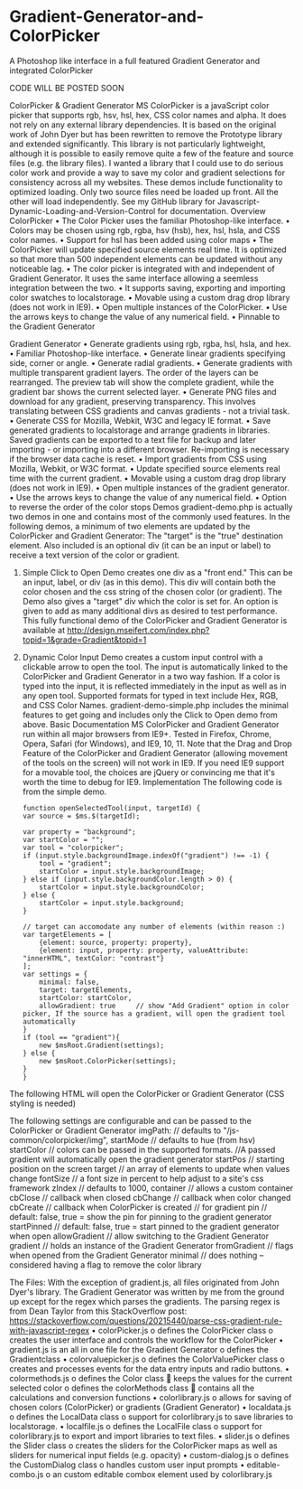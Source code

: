 # Gradient-Generator-and-ColorPicker
A Photoshop like interface in a full featured Gradient Generator and integrated ColorPicker

CODE WILL BE POSTED SOON

ColorPicker & Gradient Generator
MS ColorPicker is a javaScript color picker that supports rgb, hsv, hsl, hex, CSS color names and alpha. It does not rely on any external library dependencies. It is based on the original work of John Dyer but has been rewritten to remove the Prototype library and extended significantly. 
This library is not particularly lightweight, although it is possible to easily remove quite a few of the feature and source files (e.g. the library files). I wanted a library that I could use to do serious color work and provide a way to save my color and gradient selections for consistency across all my websites.
These demos include functionality to optimized loading. Only two source files need be loaded up front. All the other will load independently. See my GitHub library for Javascript-Dynamic-Loading-and-Version-Control for documentation.
Overview
ColorPicker
•	The Color Picker uses the familiar Photoshop-like interface.
•	Colors may be chosen using rgb, rgba, hsv (hsb), hex, hsl, hsla, and CSS color names.
•	Support for hsl has been added using color maps
•	The ColorPicker will update specified source elements real time. It is optimized so that more than 500 independent elements can be updated without any noticeable lag.
•	The color picker is integrated with and independent of Gradient Generator. It uses the same interface allowing a seemless integration between the two.
•	It supports saving, exporting and importing color swatches to localstorage.
•	Movable using a custom drag drop library (does not work in IE9).
•	Open multiple instances of the ColorPicker.
•	Use the arrows keys to change the value of any numerical field.
•	Pinnable to the Gradient Generator

Gradient Generator
•	Generate gradients using rgb, rgba, hsl, hsla, and hex.
•	Familiar Photoshop-like interface.
•	Generate linear gradients specifying side, corner or angle.
•	Generate radial gradients.
•	Generate gradients with multiple transparent gradient layers. The order of the layers can be rearranged. The preview tab will show the complete gradient, while the gradient bar shows the current selected layer.
•	Generate PNG files and download for any gradient, preserving transparency. This involves translating between CSS gradients and canvas gradients - not a trivial task.
•	Generate CSS for Mozilla, Webkit, W3C and legacy IE format.
•	Save generated gradients to localstorage and arrange gradients in libraries. Saved gradients can be exported to a text file for backup and later importing - or importing into a different browser. Re-importing is necessary if the browser data cache is reset.
•	Import gradients from CSS using Mozilla, Webkit, or W3C format.
•	Update specified source elements real time with the current gradient.
•	Movable using a custom drag drop library (does not work in IE9).
•	Open multiple instances of the gradient generator.
•	Use the arrows keys to change the value of any numerical field.
•	Option to reverse the order of the color stops
Demos
gradient-demo.php is actually two demos in one and contains most of the commonly used features.
In the following demos, a minimum of two elements are updated by the ColorPicker  and Gradient Generator: The "target" is the "true" destination element. Also included is an optional div (it can be an input or label) to receive a text version of the color or gradient.
1)	Simple Click to Open Demo creates one div as a "front end." This can be an input, label, or div (as in this demo). This div will contain both the color chosen and the css string of the chosen color (or gradient). The Demo also gives a "target" div which the color is set for. An option is given to add as many additional divs as desired to test performance.
This fully functional demo of the ColorPicker and Gradient Generator is available at http://design.mseifert.com/index.php?topid=1&grade=Gradient&topid=1
2)	Dynamic Color Input Demo creates a custom input control with a clickable arrow to open the tool. The input is automatically linked to the ColorPicker and Gradient Generator in a two way fashion. If a color is typed into the input, it is reflected immediately in the input as well as in any open tool. Supported formats for typed in text include Hex, RGB, and CSS Color Names.
gradient-demo-simple.php includes the minimal features to get going and includes only the Click to Open demo from above.
Basic Documentation
MS ColorPicker and Gradient Generator run within all major browsers from IE9+. Tested in Firefox, Chrome, Opera, Safari (for Windows), and IE9, 10, 11. Note that the Drag and Drop Feature of the ColorPicker and Gradient Generator (allowing movement of the tools on the screen) will not work in IE9. If you need IE9 support for a movable tool, the choices are jQuery or convincing me that it's worth the time to debug for IE9.
Implementation
The following code is from the simple demo.

	    function openSelectedTool(input, targetId) {
		var source = $ms.$(targetId);
		
		var property = "background";
		var startColor = "";
		var tool = "colorpicker";
		if (input.style.backgroundImage.indexOf("gradient") !== -1) {
		    tool = "gradient";
		    startColor = input.style.backgroundImage;
		} else if (input.style.backgroundColor.length > 0) {
		    startColor = input.style.backgroundColor;
		} else {
		    startColor = input.style.background;
		}
		
		// target can accomodate any number of elements (within reason :)
		var targetElements = [
		    {element: source, property: property},
		    {element: input, property: property, valueAttribute: "innerHTML", textColor: "contrast"}
		];
		var settings = {
		    minimal: false,
		    target: targetElements,
		    startColor: startColor,
		    allowGradient: true	    // show "Add Gradient" option in color picker, If the source has a gradient, will open the gradient tool automatically
		}
		if (tool == "gradient"){
		    new $msRoot.Gradient(settings);
		} else {
		    new $msRoot.ColorPicker(settings);
		}
	    }
The following HTML will open the ColorPicker or Gradient Generator (CSS styling is needed)
	<div onclick="openSelectedTool(this, 'target')"></div>
	<div id="target"></div>

The following settings are configurable and can be passed to the ColorPicker or Gradient Generator
imgPath: 		// defaults to "/js-common/colorpicker/img",
startMode		// defaults to hue (from hsv)
startColor		// colors can be passed in the supported formats. 
//A passed gradient will automatically open the gradient generator
startPos		// starting position on the screen
target			// an array of elements to update when values change
fontSize		// a font size in percent to help adjust to a site's css framework
zIndex			// defaults to 1000,
container		// allows a custom container
cbClose		// callback when closed
cbChange		// callback when color changed
cbCreate		// callback when ColorPicker is created
// for gradient
pin			// default: false, true = show the pin for pinning to the gradient generator
startPinned		// default: false, true = start pinned to the gradient generator when open
allowGradient		// allow switching to the Gradient Generator
gradient		// holds an instance of the Gradient Generator
fromGradient		// flags when opened from the Gradient Generator
minimal		// does nothing – considered having a flag to remove the color library

The Files:
With the exception of gradient.js, all files originated from John Dyer's library. The Gradient Generator was written by me from the ground up except for the regex which parses the gradients. The parsing regex is from Dean Taylor from this StackOverflow post: 
https://stackoverflow.com/questions/20215440/parse-css-gradient-rule-with-javascript-regex
•	colorPicker.js 
o	defines the ColorPicker class
o	creates the user interface and controls the workflow for the ColorPicker
•	gradient.js is an all in one file for the Gradient Generator
o	defines the Gradientclass
•	colorvaluepicker.js 
o	defines the ColorValuePicker class
o	creates and processes events for the data entry inputs and radio buttons.
•	colormethods.js
o	defines the Color class
	keeps the values for the current selected color
o	defines the colorMethods class
	contains all the calculations and conversion functions
•	colorlibrary.js
o	allows for saving of chosen colors (ColorPicker) or gradients (Gradient Generator)
•	localdata.js
o	defines the LocalData class
o	support for colorlibrary.js to save libraries to localstorage.
•	localfile.js
o	defines the LocalFile class
o	support for colorlibrary.js to export and import libraries to text files.
•	slider.js
o	defines the Slider class
o	creates the sliders for the ColorPicker maps as well as sliders for numerical input fields (e.g. opacity)
•	custom-dialog.js
o	defines the CustomDialog class
o	handles custom user input prompts
•	editable-combo.js
o	an custom editable combox element used by colorlibrary.js

